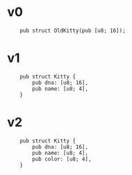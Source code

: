 # v0

```
    pub struct OldKitty(pub [u8; 16]);
```

# v1

```
	pub struct Kitty {
		pub dna: [u8; 16],
		pub name: [u8; 4],
	}
```

# v2

```
	pub struct Kitty {
		pub dna: [u8; 16],
		pub name: [u8; 4],
        pub color: [u8; 4],
	}
```
